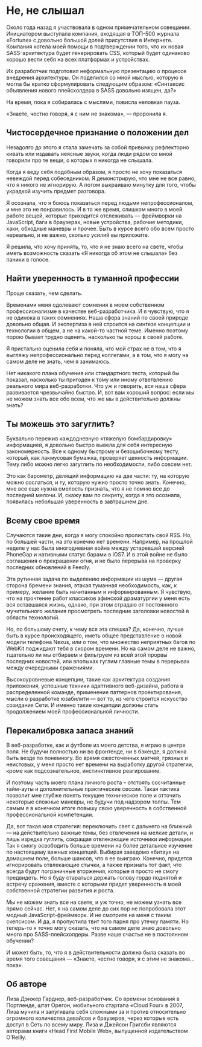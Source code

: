 # Не, не слышал

Около года назад я участвовала в одном примечательном совещании. Инициатором выступала компания, входящая в ТОП-500 журнала «Fortune» с довольно большой долей присутствия в Интернете. Компания хотела моей помощи в подтверждении того, что их новая SASS-архитектура будет генерировать CSS, который будет одинаково хорошо вести себя на всех платформах и устройствах. 

Их разработчик подготовил неформальную презентацию о процессе внедрения архитектуры. Он поделился со мной мыслью, которую я могла бы кратко сформулировать следующим образом: «Синтаксис объявления нового плейсхолдера в SASS довольно изящен, да?»

На время, пока я собиралась с мыслями, повисла неловкая пауза.

«Знаете, честно говоря, я с ним не знакома», — проронила я.

## Чистосердечное признание о положении дел

Незадолго до этого я стала замечать за собой привычку рефлекторно кивать или издавать неясные звуки, когда люди рядом со мной говорили про те вещи, о которых я никогда не слышала.

Когда я веду себя подобным образом, я просто не хочу показаться невеждой перед собеседником. Я демонстрирую, что мне не все равно, что я никого не игнорирую. А потом выкраиваю минутку для того, чтобы украдкой изучить предмет разговора.

Я осознала, что я боюсь показаться перед людьми непрофессионалом, и мне это не понравилось. И в то же время, слишком много в моей работе вещей, которые приходится отслеживать — фреймворки на JavaScript, баги в браузерах, новые устройства, рабочие методики, хаки, обходные маневры и прочее. Быть в курсе всего обо всем просто нереально, и не важно, сколько усилий вы приложите.

Я решила, что хочу принять, то, что я не знаю всего на свете, чтобы иметь возможность сказать «Я никогда об этом не слышала» без паники в голосе.

## Найти уверенность в туманной профессии

Проще сказать, чем сделать.

Временами меня одолевают сомнения в моем собственном профессионализме в качестве веб-разработчика. И я чувствую, что я не одинока в таких сомнениях. Наша сфера знаний  по своей природе довольно общая. И экспертиза в ней строится на синтезе концепции и технологии в общем, а не на какой-то частной теме. Именно поэтому порою бывает трудно оценить, насколько ты хорош в своей работе.

Я пристально оценила себя и поняла, что мой страх не в том, что я выгляжу непрофессионально перед коллегами, а в том, что я могу на самом деле не знать, чем я занимаюсь.

Нет никакого плана обучения или стандартного теста, который бы показал, насколько ты пригоден к тому или иному ответвлению реального мира веб-разработки. Что уж и говорить, вся наша сфера развивается чрезвычайно быстро. И, вот вам хороший вопрос: если мы не можем знать все обо всем, что же мы в действительно должны знать?

## Ты можешь это загуглить?

Буквально пережив каждодневную «тяжелую бомбардировку» информацией,  я довольно быстро вывела для себя интересную закономерность. Все к одному быстрому и безошибочному тесту, который, как лакмусовая бумажка, проверяет  ценность информации. Тему либо можно легко загуглить по необходимости, либо совсем нет.

Это как барометр, делящий информацию на две части: ту, на которую можно сослаться, и ту, которую нужно просто точно знать. Конечно, мне все еще нужна смелость признать, что я не помню все до последней мелочи. И, скажу вам по секрету, когда я это осознала, появилась небольшая уверенность в завтрашнем дне.

## Всему свое время

Случаются такие дни, когда я могу спокойно пролистать свой RSS. Но, по большей части, на это конечно нет времени. Например, на прошлой неделе у нас была многодневная война между устаревшей версией PhoneGap  и нативными статус барами в iOS7. И в этой войне не было соглашения о прекращении огня, и не было перерыва на проверку последних обновлений в Feedly. 

Эта рутинная задача по выделению информации из шума — другая сторона бремени знания, этакая туманная необходимость, как, к примеру, желание быть начитанным и информированным. Я чувствую, что на прочтение работ классиков афинской драматургии у меня есть вся оставшаяся жизнь, однако, при этом страдаю от постоянного мучительного желания просмотреть последние заголовки новостей в области технологий.

Но, по большому счету, к чему вся эта спешка? Да, конечно, лучше быть в курсе происходящего, иметь общее представление о новой модели телефона Nexus, или о том, что множество неприятных багов по WebKit поджидают тебя в скором времени. Но на самом деле не важно, тщательно ли мы отбираем и фильтруем из всей этой прорвы последних новостей, или впопыхах гуглим главные темы в перерывах между очередными сражениями. 

Высокоуровневые концепции, такие как архитектура создания приложения, успешные техники адаптивного веб-дизайна, работа в распределенной команде, применение паттернов проектирования, мысли о разработке юзабилити — вот то, из чего строится искусство созидания Сети. И именно такие концепции должны стать продолжением моей профессиональной личности.

## Перекалибровка запаса знаний

В веб-разработке, как и футболе из моего детства, я играю в центре поля. Не будучи полностью ни во фронтенде, ни в бэкенде, я должна быть везде по понемногу. Во время ожесточенных матчей, грязных и неистовых, у меня просто нет времени на выработку другой стратегии, кроме как подсознательное, инстинктивное реагирование.

И поэтому часть моего плана личного роста – отстоять сосчитанные тайм-ауты и дополнительные практические сессии. Такая тактика позволит мне глубже понять текущее техническое поле и отточить некоторые сложные маневры, не будучи под надзором толпы. Тем самым я в конечном итоге повышу свою уверенность в  собственной профессиональной компетенции.

Да, вот такая моя стратегия: переключить свет с дальнего на ближний — на действительно важные темы, без отвлечения на мелкие детали, и лишь изредка гуглить, сокращая отвлекающие источники информации. Так я смогу освободить  больше времени на более детальное изучение по настоящему важных концепций. Выбирая заведомо «битву» на домашнем поле, больше шансов, что я ее выиграю. Конечно, придется игнорировать отвлекающие стычки, а также признать тот факт, что всегда будут пограничные вторжения, которые я просто не смогу предвидеть. Но я буду стараться держать голову гордо поднятой и встречу сражения, вместе с которыми придет уверенность в моей собственной стратегии развития и роста.

Мы не можем знать все на свете, и уж точно, не можем узнать все прямо сейчас. Нет, я на самом деле до сих пор не попробовала этот модный JavaScript-фреймворк. И не смотрите на меня с таким скепсисом. И да, я пропустила твит того парня про утечку памяти. Но теперь-то я точно могу сказать, что на самом деле знаю довольно много про SASS-плейсхолдеры. Разве наше счастье не в постоянном обучении?

И может быть, то, что я в действительности должна была сказать во время того совещания — «Знаете, честно говоря, я с этим не знакома… пока».

## Об авторе

Лиза Дэнжер Гарднер, веб-разработчик. Со времени основания в Портленде, штат Орегон, мобильного стартапа «Cloud Four» в 2007, Лиза мучила и запугивала себя сложными за и против относительно огромного количества девайсов и браузеров, через которые есть доступ в Сеть по всему миру. 
Лиза и Джейсон Григсби являются авторами книги «Head First Mobile Web», выпущенной издательством O’Reilly.

